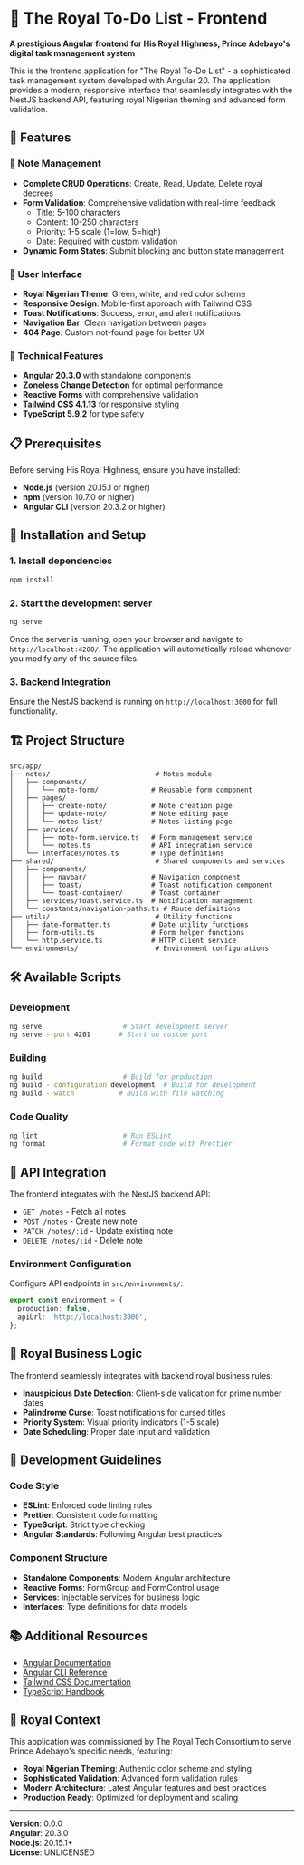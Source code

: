 # 👑 The Royal To-Do List - Frontend

**A prestigious Angular frontend for His Royal Highness, Prince Adebayo's digital task management system**

This is the frontend application for "The Royal To-Do List" - a sophisticated task management system developed with Angular 20. The application provides a modern, responsive interface that seamlessly integrates with the NestJS backend API, featuring royal Nigerian theming and advanced form validation.

## 🎯 Features

### 📝 Note Management

- **Complete CRUD Operations**: Create, Read, Update, Delete royal decrees
- **Form Validation**: Comprehensive validation with real-time feedback
  - Title: 5-100 characters
  - Content: 10-250 characters
  - Priority: 1-5 scale (1=low, 5=high)
  - Date: Required with custom validation
- **Dynamic Form States**: Submit blocking and button state management

### 🎨 User Interface

- **Royal Nigerian Theme**: Green, white, and red color scheme
- **Responsive Design**: Mobile-first approach with Tailwind CSS
- **Toast Notifications**: Success, error, and alert notifications
- **Navigation Bar**: Clean navigation between pages
- **404 Page**: Custom not-found page for better UX

### 🔧 Technical Features

- **Angular 20.3.0** with standalone components
- **Zoneless Change Detection** for optimal performance
- **Reactive Forms** with comprehensive validation
- **Tailwind CSS 4.1.13** for responsive styling
- **TypeScript 5.9.2** for type safety

## 📋 Prerequisites

Before serving His Royal Highness, ensure you have installed:

- **Node.js** (version 20.15.1 or higher)
- **npm** (version 10.7.0 or higher)
- **Angular CLI** (version 20.3.2 or higher)

## 🚀 Installation and Setup

### 1. Install dependencies

```bash
npm install
```

### 2. Start the development server

```bash
ng serve
```

Once the server is running, open your browser and navigate to `http://localhost:4200/`. The application will automatically reload whenever you modify any of the source files.

### 3. Backend Integration

Ensure the NestJS backend is running on `http://localhost:3000` for full functionality.

## 🏗️ Project Structure

```
src/app/
├── notes/                          # Notes module
│   ├── components/
│   │   └── note-form/             # Reusable form component
│   ├── pages/
│   │   ├── create-note/           # Note creation page
│   │   ├── update-note/           # Note editing page
│   │   └── notes-list/            # Notes listing page
│   ├── services/
│   │   ├── note-form.service.ts   # Form management service
│   │   └── notes.ts               # API integration service
│   └── interfaces/notes.ts        # Type definitions
├── shared/                         # Shared components and services
│   ├── components/
│   │   ├── navbar/                # Navigation component
│   │   ├── toast/                 # Toast notification component
│   │   └── toast-container/       # Toast container
│   ├── services/toast.service.ts  # Notification management
│   └── constants/navigation-paths.ts # Route definitions
├── utils/                          # Utility functions
│   ├── date-formatter.ts          # Date utility functions
│   ├── form-utils.ts              # Form helper functions
│   └── http.service.ts            # HTTP client service
└── environments/                   # Environment configurations
```

## 🛠️ Available Scripts

### Development

```bash
ng serve                    # Start development server
ng serve --port 4201       # Start on custom port
```

### Building

```bash
ng build                    # Build for production
ng build --configuration development  # Build for development
ng build --watch           # Build with file watching
```

### Code Quality

```bash
ng lint                     # Run ESLint
ng format                   # Format code with Prettier
```

## 🔗 API Integration

The frontend integrates with the NestJS backend API:

- `GET /notes` - Fetch all notes
- `POST /notes` - Create new note
- `PATCH /notes/:id` - Update existing note
- `DELETE /notes/:id` - Delete note

### Environment Configuration

Configure API endpoints in `src/environments/`:

```typescript
export const environment = {
  production: false,
  apiUrl: 'http://localhost:3000',
};
```

## 🔮 Royal Business Logic

The frontend seamlessly integrates with backend royal business rules:

- **Inauspicious Date Detection**: Client-side validation for prime number dates
- **Palindrome Curse**: Toast notifications for cursed titles
- **Priority System**: Visual priority indicators (1-5 scale)
- **Date Scheduling**: Proper date input and validation

## 📝 Development Guidelines

### Code Style

- **ESLint**: Enforced code linting rules
- **Prettier**: Consistent code formatting
- **TypeScript**: Strict type checking
- **Angular Standards**: Following Angular best practices

### Component Structure

- **Standalone Components**: Modern Angular architecture
- **Reactive Forms**: FormGroup and FormControl usage
- **Services**: Injectable services for business logic
- **Interfaces**: Type definitions for data models

## 📚 Additional Resources

- [Angular Documentation](https://angular.dev/)
- [Angular CLI Reference](https://angular.dev/tools/cli)
- [Tailwind CSS Documentation](https://tailwindcss.com/docs)
- [TypeScript Handbook](https://www.typescriptlang.org/docs/)

## 👑 Royal Context

This application was commissioned by The Royal Tech Consortium to serve Prince Adebayo's specific needs, featuring:

- **Royal Nigerian Theming**: Authentic color scheme and styling
- **Sophisticated Validation**: Advanced form validation rules
- **Modern Architecture**: Latest Angular features and best practices
- **Production Ready**: Optimized for deployment and scaling

---

**Version**: 0.0.0  
**Angular**: 20.3.0  
**Node.js**: 20.15.1+  
**License**: UNLICENSED

